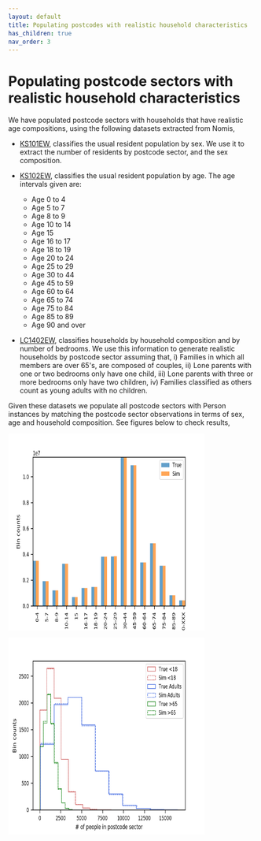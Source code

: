 ```yaml
---
layout: default
title: Populating postcodes with realistic household characteristics
has_children: true
nav_order: 3
---
```


Populating postcode sectors with realistic household characteristics
========
We have populated postcode sectors with households that have realistic age compositions, using the following datasets extracted from Nomis,
- [KS101EW](https://www.nomisweb.co.uk/census/2011/ks101ew), classifies the usual resident population by sex. We use it to extract the number of residents by postcode sector, and the sex composition.
- [KS102EW](https://www.nomisweb.co.uk/census/2011/ks102ew), classifies the usual resident population by age. The age intervals given are:

    + Age 0 to 4

    - Age 5 to 7
    - Age 8 to 9
    - Age 10 to 14
    - Age 15
    - Age 16 to 17
    - Age 18 to 19
    - Age 20 to 24
    - Age 25 to 29
    - Age 30 to 44
    - Age 45 to 59
    - Age 60 to 64
    - Age 65 to 74
    - Age 75 to 84
    - Age 85 to 89
    - Age 90 and over

- [LC1402EW](https://www.nomisweb.co.uk/census/2011/lc1402ew), classifies households by household composition and by number of bedrooms. We use this information to generate realistic households by postcode sector assuming that, i) Families in which all members are over 65's, are composed of couples, ii) Lone parents with one or two bedrooms only have one child, iii) Lone parents with three or more bedrooms only have two children, iv) Families classified as others count as young adults with no children.

Given these datasets we populate all postcode sectors with Person instances by matching the postcode sector observations in terms of sex, age and household composition. See figures below to check results,

<img src="images/overall_ages.png" alt="Kitten"
	title="Total number of residents in given age range" width="400" height="400" align="middle" />

<img src="images/ages_postcodes.png" alt="Kitten"
	title="Distribution of residents per postcode sector per age category" width="400" height="400" align="middle" />

